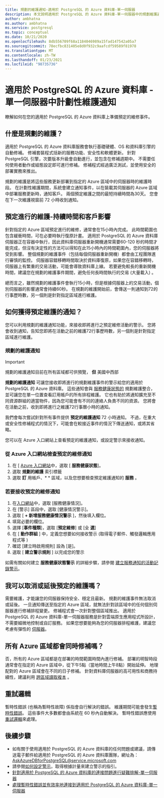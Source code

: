 ```yaml
---
title: 規劃的維護通知-適用於 PostgreSQL 的 Azure 資料庫-單一伺服器
description: 本文說明適用於 PostgreSQL 的 Azure 資料庫-單一伺服器中的規劃維護通知功能
author: ambhatna
ms.author: ambhatna
ms.service: postgresql
ms.topic: conceptual
ms.date: 10/21/2020
ms.openlocfilehash: 8db556709f68a1184046989a15fad147542a05a7
ms.sourcegitcommit: 78ecfbc831405e8d0f932c9aafcdf59589f81978
ms.translationtype: MT
ms.contentlocale: zh-TW
ms.lasthandoff: 01/23/2021
ms.locfileid: "98735736"
---
```

# <a name="planned-maintenance-notification-in-azure-database-for-postgresql---single-server"></a>適用於 PostgreSQL 的 Azure 資料庫 - 單一伺服器中計劃性維護通知

瞭解如何在您的適用於 PostgreSQL 的 Azure 資料庫上準備預定的維修事件。

## <a name="what-is-a-planned-maintenance"></a>什麼是規劃的維護？

適用於 PostgreSQL 的 Azure 資料庫服務會執行基礎硬體、OS 和資料庫引擎的自動修補。 修補套裝程式括新的服務功能、安全性和軟體更新。 針對 PostgreSQL 引擎，次要版本升級會自動進行，並包含在修補週期中。 不需要任何使用者動作或組態設定即可進行修補。 修補程式經過廣泛測試，並使用安全的部署實務來推出。

規劃的維護是將這些服務更新部署到指定的 Azure 區域中的伺服器時的維護時段。 在計劃性維護期間，系統會建立通知事件，以在裝載其伺服器的 Azure 區域中部署服務更新時，通知客戶。 兩個預定維護之間的最短持續時間為30天。 您會在下一次維護視窗前 72 小時收到通知。

## <a name="planned-maintenance---duration-and-customer-impact"></a>預定進行的維護-持續時間和客戶影響

針對指定的 Azure 區域預定進行的維修，通常會在15小時內完成。 此時間範圍也包含緩衝時間，可在必要時執行復原計畫。 適用於 PostgreSQL 的 Azure 資料庫伺服器正在容器中執行，因此資料庫伺服器重新開機通常需要60-120 秒的時間才能完成，但沒有決定性的方法可以得知在此15小時內的時間範圍內，您的伺服器將受到影響。 整個規劃的維護事件（包括每個伺服器重新開機）都會由工程團隊進行審慎的監控。 伺服器容錯移轉時間取決於資料庫復原，如果您在容錯移轉時，伺服器上有繁重的交易活動，可能會導致資料庫上線。 若要避免較長的重新開機時間，建議您在規劃的維護事件期間，避免任何長時間執行的交易 (大量載入) 。

總而言之，雖然規劃的維護事件會執行15小時，但是根據伺服器上的交易活動，個別伺服器的影響通常會持續60秒。 在規劃的維護開始前，會傳送一則通知到72的行事歷時數，另一個則是針對指定區域進行維護。

## <a name="how-can-i-get-notified-of-planned-maintenance"></a>如何獲得預定維護的通知？

您可以利用規劃的維護通知功能，來接收即將進行之預定維修活動的警示。 您將會收到通知，告知您即將在活動之前的維護72行事歷時數，另一個則是針對指定區域進行維護。

### <a name="planned-maintenance-notification"></a>規劃的維護通知

> [!IMPORTANT]
> 規劃的維護通知目前在所有區域都可供預覽， **但** 美國中西部

**規劃的維護通知** 可讓您接收即將進行的規劃維護事件的警示給您的適用於 PostgreSQL 的 Azure 資料庫。 這些通知會與 [服務健康狀態的](../service-health/overview.md) 規劃維護整合，並可讓您在單一位置查看訂用帳戶的所有排程維護。 它也有助於將通知擴充至不同資源群組的適當物件，因為您可能會有不同的連絡人負責不同的資源。 您將會在活動之前，收到即將進行之維護72行事曆小時的通知。

我們會每次嘗試針對所有事件提供 **預定的維護通知** 72 小時通知。 不過，在重大或安全性修補程式的情況下，可能會在較接近事件的情況下傳送通知，或將其省略。

您可以在 Azure 入口網站上查看預定的維護通知，或設定警示來接收通知。 

### <a name="check-planned-maintenance-notification-from-azure-portal"></a>從 Azure 入口網站檢查預定的維修通知

1. 在 [ [Azure 入口網站](https://portal.azure.com)中，選取 [ **服務健康狀態**]。
2. 選取 **規劃的維護** 索引標籤
3. 選取 **訂** 用帳戶、* * 區域，以及您想要檢查預定維護通知的 **服務** 。 
   
### <a name="to-receive-planned-maintenance-notification"></a>若要接收預定的維修通知

1. 在[入口網站](https://portal.azure.com)中，選取 [服務健康情況]。
2. 在 [警示] 區段中，選取 [健康情況警示]。
3. 選取 [ **+ 新增服務健康情況警示** ]，然後填入欄位。
4. 填寫必要的欄位。 
5. 選擇 [**事件種類**]，選取 [**預定維修**] 或 [全 **選**]
6. 在 [ **動作群組** ] 中，定義您想要如何接收警示 (取得電子郵件、觸發邏輯應用程式等 )   
7. 確認 [建立時啟用規則] 設為 [是]。
8. 選取 [ **建立警示規則** ] 以完成您的警示

如需有關如何建立 **服務健康狀態警示** 的詳細步驟，請參閱 [建立服務通知的活動記錄警示](../service-health/alerts-activity-log-service-notifications-portal.md)。

## <a name="can-i-cancel-or-postpone-planned-maintenance"></a>我可以取消或延後預定的維護嗎？

需要維護，才能讓您的伺服器保持安全、穩定且最新。 規劃的維護事件無法取消或延後。 一旦通知傳送至指定的 Azure 區域，就無法針對該區域中的任何個別伺服器進行修補排程變更。 修補程式會一次針對整個區域推出。 適用於 PostgreSQL 的 Azure 資料庫-單一伺服器服務是針對雲端原生應用程式所設計，不需要細微地控制或自訂服務。 如果您想要能夠為您的伺服器排程維護，建議您考慮有彈性的 [伺服器](./flexible-server/overview.md)。

## <a name="are-all-the-azure-regions-patched-at-the-same-time"></a>所有 Azure 區域都會同時修補嗎？

否，所有的 Azure 區域都是在部署的時間範圍時間內進行修補。 部署的明智時段通常會在指定的 Azure 區域中，從下午5點（當地時間上午8點）開始延伸。 地理配對的 Azure 區域會在不同的日子修補。 針對資料庫伺服器的高可用性和商務持續性，建議利用 [跨區域讀取複本](./concepts-read-replicas.md#cross-region-replication) 。

## <a name="retry-logic"></a>重試邏輯

暫時性錯誤 (也稱為暫時性故障) 係指會自行解決的錯誤。 維護期間可能會發生[暫時性錯誤](./concepts-connectivity.md#transient-errors)。 這些事件大多數都會由系統在 60 秒內自動解決。 暫時性錯誤應使用 [重試邏輯](./concepts-connectivity.md#handling-transient-errors)來處理。


## <a name="next-steps"></a>後續步驟

- 如有關于使用適用於 PostgreSQL 的 Azure 資料庫的任何問題或建議，請傳送電子郵件給適用於 PostgreSQL 的 Azure 資料庫團隊，網址為： AskAzureDBforPostgreSQL@service.microsoft.com
- 請參閱[如何設定警示](howto-alert-on-metric.md)，取得根據計量來建立警示的指引。
- [針對適用於 PostgreSQL 的 Azure 資料庫的連接問題進行疑難排解-單一伺服器](howto-troubleshoot-common-connection-issues.md)
- [處理暫時性錯誤並有效率地連接到適用於 PostgreSQL 的 Azure 資料庫-單一伺服器](concepts-connectivity.md)

